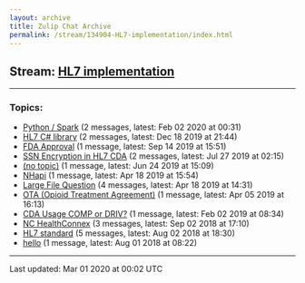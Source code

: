 ```yaml
---
layout: archive
title: Zulip Chat Archive
permalink: /stream/134904-HL7-implementation/index.html
---
```


## Stream: [HL7 implementation](https://hl7webmaster.github.io/zulip-hl7-org/stream/134904-HL7-implementation/index.html)
---

### Topics:

* [Python / Spark](topic/Python.20.2F.20Spark.html) (2 messages, latest: Feb 02 2020 at 00:31)
* [HL7 C# library](topic/HL7.20C.23.20library.html) (2 messages, latest: Dec 18 2019 at 21:44)
* [FDA Approval](topic/FDA.20Approval.html) (1 message, latest: Sep 14 2019 at 15:51)
* [SSN Encryption in HL7 CDA](topic/SSN.20Encryption.20in.20HL7.20CDA.html) (2 messages, latest: Jul 27 2019 at 02:15)
* [(no topic)](topic/(no.20topic).html) (1 message, latest: Jun 24 2019 at 15:09)
* [NHapi](topic/NHapi.html) (1 message, latest: Apr 18 2019 at 15:54)
* [Large File Question](topic/Large.20File.20Question.html) (4 messages, latest: Apr 18 2019 at 14:31)
* [OTA (Opioid Treatment Agreement)](topic/OTA.20(Opioid.20Treatment.20Agreement).html) (1 message, latest: Apr 05 2019 at 16:13)
* [CDA Usage COMP or DRIV?](topic/CDA.20Usage.20COMP.20or.20DRIV.3F.html) (1 message, latest: Feb 02 2019 at 08:34)
* [NC HealthConnex](topic/NC.20HealthConnex.html) (3 messages, latest: Sep 02 2018 at 17:10)
* [HL7 standard](topic/HL7.20standard.html) (5 messages, latest: Aug 02 2018 at 18:30)
* [hello](topic/hello.html) (1 message, latest: Aug 01 2018 at 08:22)

<hr><p>Last updated: Mar 01 2020 at 00:02 UTC</p>